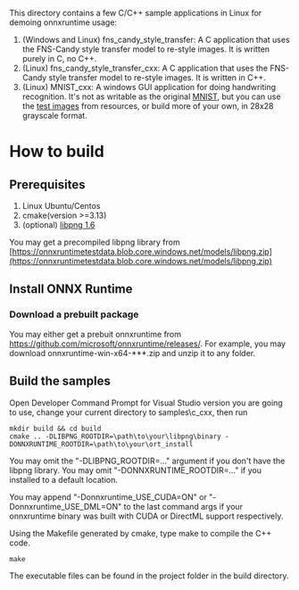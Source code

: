 This directory contains a few C/C++ sample applications in Linux for demoing onnxruntime usage:

1. (Windows and Linux) fns_candy_style_transfer: A C application that uses the FNS-Candy style transfer model to re-style images. It is written purely in C, no C++.
2. (Linux) fns_candy_style_transfer_cxx: A C application that uses the FNS-Candy style transfer model to re-style images. It is written in C++.
3. (Linux) MNIST_cxx: A windows GUI application for doing handwriting recognition. It's not as writable as the original [MNIST](https://github.com/microsoft/onnxruntime-inference-examples/tree/main/c_cxx/MNIST), but you can use the [test images](https://github.com/wangkaisine/onnxruntime-inference-examples-cxx-for-linux/tree/main/resources/MNIST/test_images) from resources, or build more of your own, in 28x28 grayscale format.

# How to build

## Prerequisites
1. Linux Ubuntu/Centos
2. cmake(version >=3.13)
3. (optional) [libpng 1.6](http://www.libpng.org/pub/png/libpng.html)

You may get a precompiled libpng library from [https://onnxruntimetestdata.blob.core.windows.net/models/libpng.zip](https://onnxruntimetestdata.blob.core.windows.net/models/libpng.zip)

## Install ONNX Runtime
### Download a prebuilt package
You may either get a prebuit onnxruntime from https://github.com/microsoft/onnxruntime/releases/. For example, you may download onnxruntime-win-x64-\*\*\*.zip and unzip it to any folder. 

## Build the samples

Open Developer Command Prompt for Visual Studio version you are going to use, change your current directory to samples\c_cxx, then run
```shell
mkdir build && cd build
cmake .. -DLIBPNG_ROOTDIR=\path\to\your\libpng\binary -DONNXRUNTIME_ROOTDIR=\path\to\your\ort_install
```
You may omit the "-DLIBPNG_ROOTDIR=..." argument if you don't have the libpng library.
You may omit "-DONNXRUNTIME_ROOTDIR=..." if you installed to a default location.

You may append "-Donnxruntime_USE_CUDA=ON" or "-Donnxruntime_USE_DML=ON" to the last command args if your onnxruntime binary was built with CUDA or DirectML support respectively.

Using the Makefile generated by cmake, type make to compile the C++ code.
```shell
make
```

The executable files can be found in the project folder in the build directory.
